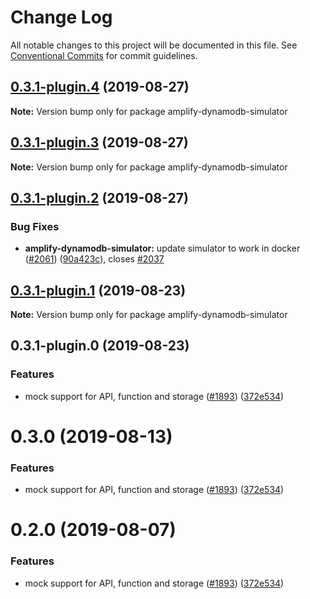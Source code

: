 # Change Log

All notable changes to this project will be documented in this file.
See [Conventional Commits](https://conventionalcommits.org) for commit guidelines.

## [0.3.1-plugin.4](https://github.com/aws-amplify/amplify-cli/compare/amplify-dynamodb-simulator@0.3.1-plugin.3...amplify-dynamodb-simulator@0.3.1-plugin.4) (2019-08-27)

**Note:** Version bump only for package amplify-dynamodb-simulator





## [0.3.1-plugin.3](https://github.com/aws-amplify/amplify-cli/compare/amplify-dynamodb-simulator@0.3.1-plugin.2...amplify-dynamodb-simulator@0.3.1-plugin.3) (2019-08-27)

**Note:** Version bump only for package amplify-dynamodb-simulator





## [0.3.1-plugin.2](https://github.com/aws-amplify/amplify-cli/compare/amplify-dynamodb-simulator@0.3.1-plugin.1...amplify-dynamodb-simulator@0.3.1-plugin.2) (2019-08-27)


### Bug Fixes

* **amplify-dynamodb-simulator:** update simulator to work in docker ([#2061](https://github.com/aws-amplify/amplify-cli/issues/2061)) ([90a423c](https://github.com/aws-amplify/amplify-cli/commit/90a423c)), closes [#2037](https://github.com/aws-amplify/amplify-cli/issues/2037)





## [0.3.1-plugin.1](https://github.com/aws-amplify/amplify-cli/compare/amplify-dynamodb-simulator@0.3.1-plugin.0...amplify-dynamodb-simulator@0.3.1-plugin.1) (2019-08-23)

**Note:** Version bump only for package amplify-dynamodb-simulator





## 0.3.1-plugin.0 (2019-08-23)


### Features

* mock support for API, function and storage ([#1893](https://github.com/aws-amplify/amplify-cli/issues/1893)) ([372e534](https://github.com/aws-amplify/amplify-cli/commit/372e534))





# 0.3.0 (2019-08-13)


### Features

* mock support for API, function and storage ([#1893](https://github.com/aws-amplify/amplify-cli/issues/1893)) ([372e534](https://github.com/aws-amplify/amplify-cli/commit/372e534))





# 0.2.0 (2019-08-07)


### Features

* mock support for API, function and storage ([#1893](https://github.com/aws-amplify/amplify-cli/issues/1893)) ([372e534](https://github.com/aws-amplify/amplify-cli/commit/372e534))
